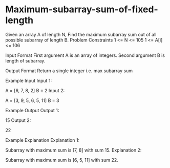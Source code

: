 # Maximum-subarray-sum-of-fixed-length
Given an array A of length N, Find the maximum subarray sum out of all possible subarray of length B.
Problem Constraints
1 <= N <= 105
1 <= A[i] <= 106


Input Format
First argument A is an array of integers.
Second argument B is length of subarray.


Output Format
Return a single integer i.e. max subarray sum


Example Input
Input 1:

A = [6, 7, 8, 2]
B = 2
Input 2:

A = [3, 9, 5, 6, 5, 11]
B = 3


Example Output
Output 1:

15
Output 2:

22


Example Explanation
Explanation 1:

Subarray with maximum sum is [7, 8] with sum 15.
Explanation 2:

Subarray with maximum sum is [6, 5, 11] with sum 22.
